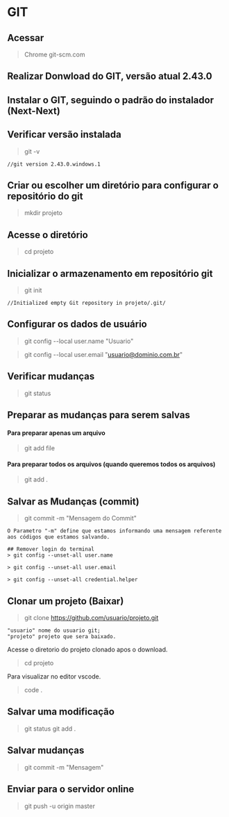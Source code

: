 # GIT

## Acessar 
>Chrome git-scm.com

## Realizar Donwload do GIT, versão atual 2.43.0

## Instalar o GIT, seguindo o padrão do instalador (Next-Next)

## Verificar versão instalada
> git -v  
>
    //git version 2.43.0.windows.1

## Criar ou escolher um diretório para configurar o repositório do git
> mkdir projeto

## Acesse o diretório
> cd projeto

## Inicializar o armazenamento em repositório git
> git init
> 
    //Initialized empty Git repository in projeto/.git/

## Configurar os dados de usuário
> git config --local user.name "Usuario"

> git config --local user.email "usuario@dominio.com.br"


## Verificar mudanças
> git status

## Preparar as mudanças para serem salvas

#### Para preparar apenas um arquivo
> git add file
#### Para preparar todos os arquivos (quando queremos todos os arquivos)
> git add .


## Salvar as Mudanças (commit)
> git commit -m "Mensagem do Commit"
>
    O Parametro "-m" define que estamos informando uma mensagem referente aos códigos que estamos salvando.

    ## Remover login do terminal
    > git config --unset-all user.name

    > git config --unset-all user.email

    > git config --unset-all credential.helper


## Clonar um projeto (Baixar)
> git clone https://github.com/usuario/projeto.git
>
    "usuario" nome do usuario git;
    "projeto" projeto que sera baixado.

Acesse o diretorio do projeto clonado apos o download.
> cd projeto

Para visualizar no editor vscode.
> code .

## Salvar uma modificação
> git status
> git add .

## Salvar mudanças
> git commit -m "Mensagem"

## Enviar para o servidor online
> git push -u origin master
